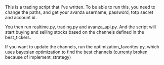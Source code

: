 This is a trading script that I've written. To be able to run this, you need to change the paths, and get your avanza username, password, totp secret and account id.

You then run realtime.py, trading.py and avanza_api.py. And the script will start buying and selling stocks based on the channels defined in the best_tickers.

If you want to update the channels, run the optimization_favorites.py, which uses bayesian optimization to find the best channels (currenty broken because of implement_strategy)

